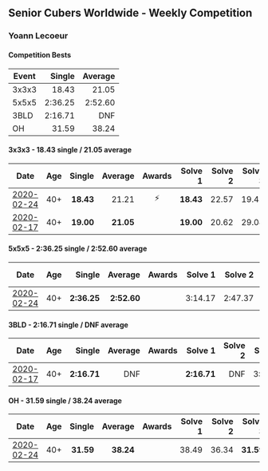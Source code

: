 ## Senior Cubers Worldwide - Weekly Competition
### Yoann Lecoeur

#### Competition Bests

| Event | Single | Average |
| -- | --: | --: |
| 3x3x3 | 18.43 | 21.05 |
| 5x5x5 | 2:36.25 | 2:52.60 |
| 3BLD | 2:16.71 | DNF |
| OH | 31.59 | 38.24 |

#### 3x3x3 - 18.43 single / 21.05 average

| Date | Age | Single | Average | Awards | Solve 1 | Solve 2 | Solve 3 | Solve 4 | Solve 5 | Video |
| :--: | :--: | --: | --: | :--: | --: | --: | --: | --: | --: | :-- |
| [2020-02-24](../3x3x3/2020-02-24.md) | 40+ | **18.43** | 21.21 | ⚡ | **18.43** | 22.57 | 19.43 | 24.53 | 21.62 | [Link](https://www.facebook.com/events/2558750947697073/permalink/2562380344000800/) |
| [2020-02-17](../3x3x3/2020-02-17.md) | 40+ | **19.00** | **21.05** |  | **19.00** | 20.62 | 29.04 | 19.39 | 23.15 | [Link](https://www.facebook.com/events/616423959107229/permalink/616850075731284/) |


#### 5x5x5 - 2:36.25 single / 2:52.60 average

| Date | Age | Single | Average | Awards | Solve 1 | Solve 2 | Solve 3 | Solve 4 | Solve 5 | Video |
| :--: | :--: | --: | --: | :--: | --: | --: | --: | --: | --: | :-- |
| [2020-02-24](../5x5x5/2020-02-24.md) | 40+ | **2:36.25** | **2:52.60** |  | 3:14.17 | 2:47.37 | **2:36.25** | DNS | DNS | [Link](https://www.facebook.com/events/538921670053895/permalink/541223923157003/) |


#### 3BLD - 2:16.71 single / DNF average

| Date | Age | Single | Average | Awards | Solve 1 | Solve 2 | Solve 3 | Video |
| :--: | :--: | --: | --: | :--: | --: | --: | --: | :-- |
| [2020-02-17](../3bld/2020-02-17.md) | 40+ | **2:16.71** | DNF |  | **2:16.71** | DNF | 3:21.50 | [Link](https://www.facebook.com/events/173728187264773/permalink/174101907227401/) |


#### OH - 31.59 single / 38.24 average

| Date | Age | Single | Average | Awards | Solve 1 | Solve 2 | Solve 3 | Solve 4 | Solve 5 | Video |
| :--: | :--: | --: | --: | :--: | --: | --: | --: | --: | --: | :-- |
| [2020-02-24](../oh/2020-02-24.md) | 40+ | **31.59** | **38.24** |  | 38.49 | 36.34 | **31.59** | 54.73 | 39.89 | [Link](https://www.facebook.com/events/1618332754973681/permalink/1622459904560966/) |


<!-- Global site tag (gtag.js) - Google Analytics -->
<script async src="https://www.googletagmanager.com/gtag/js?id=UA-86348435-3"></script>
<script>window.dataLayer = window.dataLayer || []; function gtag() {dataLayer.push(arguments);} gtag('js', new Date()); gtag('config', 'UA-86348435-3');</script>
